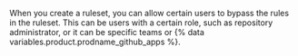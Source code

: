 When you create a ruleset, you can allow certain users to bypass the rules in the ruleset. This can be users with a certain role, such as repository administrator, or it can be specific teams or {% data variables.product.prodname_github_apps %}.
